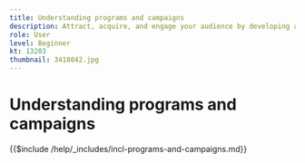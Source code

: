```yaml
---
title: Understanding programs and campaigns
description: Attract, acquire, and engage your audience by developing a content marketing strategy.
role: User
level: Beginner
kt: 13203
thumbnail: 3418042.jpg
---
```


# Understanding programs and campaigns

{{$include /help/_includes/incl-programs-and-campaigns.md}}